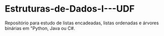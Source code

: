 # Estruturas-de-Dados-I---UDF
Repositório para estudo de listas encadeadas, listas ordenadas e árvores binárias em "Python, Java ou C#.
